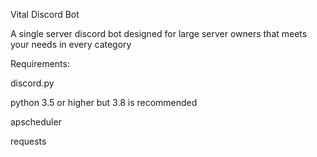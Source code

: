 Vital Discord Bot

A single server discord bot designed for large server owners that meets your needs in every category

Requirements:

discord.py 

python 3.5 or higher but 3.8 is recommended

apscheduler

requests
